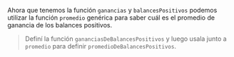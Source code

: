Ahora que tenemos la función `ganancias` y `balancesPositivos` podemos utilizar la función `promedio` genérica para saber cuál es el promedio de ganancia de los balances positivos.

> Definí la función `gananciasDeBalancesPositivos`  y luego usala junto a `promedio` para definir `promedioDeBalancesPositivos`.